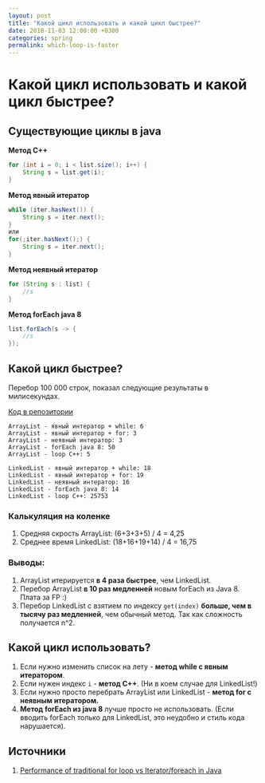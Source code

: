 ```yaml
---
layout: post
title: "Какой цикл использовать и какой цикл быстрее?"
date: 2018-11-03 12:00:00 +0300
categories: spring
permalink: which-loop-is-faster
---
```


# Какой цикл использовать и какой цикл быстрее?

## Cуществующие циклы в java

**Метод С++**

````java
for (int i = 0; i < list.size(); i++) {
    String s = list.get(i);
}
````

**Метод явный итератор**

````java
while (iter.hasNext()) {
	String s = iter.next();       
}
или
for(;iter.hasNext();) {
	String s = iter.next();       
}

````

**Метод неявный итератор**

````java
for (String s : list) {
    //s  
}
````

**Метод forEach java 8**

````java
list.forEach(s -> {
	//s
});
````



## Какой цикл быстрее?

Перебор 100 000 строк, показал следующие результаты в милисекундах.

[Код в репозитории](https://github.com/nsblog/pro-java/blob/master/src/core/examples/folder2/main/java/source/collection1/Loops.java)

````
ArrayList - явный интератор + while: 6
ArrayList - явный интератор + for: 3
ArrayList - неявный интератор: 3
ArrayList - forEach java 8: 50
ArrayList - loop C++: 5

LinkedList - явный интератор + while: 18
LinkedList - явный интератор + for: 19
LinkedList - неявный интератор: 16
LinkedList - forEach java 8: 14
LinkedList - loop C++: 25753
````

### Калькуляция на коленке

1. Средняя скрость ArrayList: (6+3+3+5) / 4 = 4,25
2. Среднее время LinkedList: (18+16+19+14) / 4 = 16,75

### Выводы:

1. ArrayList итерируется **в 4 раза быстрее**, чем LinkedList.
2. Перебор ArrayList **в 10 раз медленней** новым forEach из Java 8. Плата за FP :)
3. Перебор LinkedList с взятием по индексу `get(index)` **больше, чем в тысячу раз медленней**, чем обычный метод. Так как сложность получается n^2.



## Какой цикл использовать?

1. Если нужно изменить список на лету - **метод while c явным итератором**.
2. Если нужен индекс `i` - **метод С++**. (Ни в коем случае для LinkedList!)
3. Если нужно просто перебрать ArrayList или LinkedList - **метод for c неявным итератором.**
4. **Метод forEach из java 8** лучше просто не использовать. (Если вводить forEach только для LinkedList, это неудобно и стиль кода нарушается).



## Источники

1. [Performance of traditional for loop vs Iterator/foreach in Java](https://stackoverflow.com/questions/1879255/performance-of-traditional-for-loop-vs-iterator-foreach-in-java?answertab=votes#tab-top)